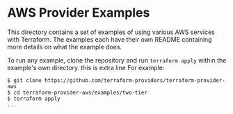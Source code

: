 # AWS Provider Examples

This directory contains a set of examples of using various AWS services with
Terraform. The examples each have their own README containing more details
on what the example does.

To run any example, clone the repository and run `terraform apply` within
the example's own directory.
this is extra line
For example:

```
$ git clone https://github.com/terraform-providers/terraform-provider-aws
$ cd terraform-provider-aws/examples/two-tier
$ terraform apply
...
```
